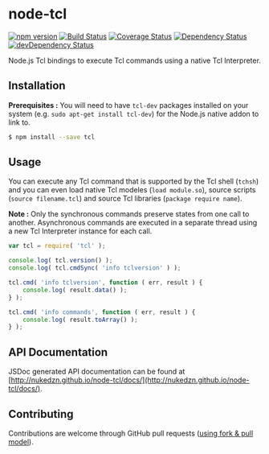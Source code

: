 node-tcl
========

[![npm version](https://img.shields.io/npm/v/tcl.svg)](https://www.npmjs.com/package/tcl)
[![Build Status](https://travis-ci.org/nukedzn/node-tcl.svg)](https://travis-ci.org/nukedzn/node-tcl)
[![Coverage Status](https://coveralls.io/repos/nukedzn/node-tcl/badge.svg)](https://coveralls.io/r/nukedzn/node-tcl)
[![Dependency Status](https://david-dm.org/nukedzn/node-tcl.svg)](https://david-dm.org/nukedzn/node-tcl)
[![devDependency Status](https://david-dm.org/nukedzn/node-tcl/dev-status.svg)](https://david-dm.org/nukedzn/node-tcl#info=devDependencies)

Node.js Tcl bindings to execute Tcl commands using a native Tcl Interpreter.


## Installation

**Prerequisites :** You will need to have ```tcl-dev``` packages installed on
your system (e.g. ```sudo apt-get install tcl-dev```) for the Node.js native addon
to link to.

```sh
$ npm install --save tcl
```


## Usage

You can execute any Tcl command that is supported by the Tcl shell (```tchsh```)
and you can even load native Tcl modeles (```load module.so```), source scripts
(```source filename.tcl```) and source Tcl libraries (```package require name```).

**Note :** Only the synchronous commands preserve states from one call to another.
Asynchronous commands are executed in a separate thread using a new Tcl Interpreter
instance for each call.


``` js
var tcl = require( 'tcl' );

console.log( tcl.version() );
console.log( tcl.cmdSync( 'info tclversion' ) );

tcl.cmd( 'info tclversion', function ( err, result ) {
	console.log( result.data() );
} );

tcl.cmd( 'info commands', function ( err, result ) {
	console.log( result.toArray() );
} );
```


## API Documentation

JSDoc generated API documentation can be found at [http://nukedzn.github.io/node-tcl/docs/](http://nukedzn.github.io/node-tcl/docs/).


## Contributing

Contributions are welcome through GitHub pull requests ([using fork & pull model](https://help.github.com/articles/using-pull-requests/#fork--pull)).

